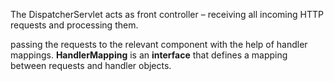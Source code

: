
The DispatcherServlet acts as front controller – receiving all incoming HTTP requests and processing them.

passing the requests to the relevant component with the help of handler mappings.
**HandlerMapping** is an **interface** that defines a mapping between requests and handler objects. 
